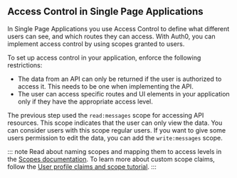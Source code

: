 ## Access Control in Single Page Applications

In Single Page Applications you use Access Control to define what different users can see, and which routes they can access.
With Auth0, you can implement access control by using scopes granted to users.

To set up access control in your application, enforce the following restrictions:
* The data from an API can only be returned if the user is authorized to access it. This needs to be one when implementing the API.
* The user can access specific routes and UI elements in your application only if they have the appropriate access level.

The previous step used the `read:messages` scope for accessing API resources. This scope indicates that the user can only view the data. You can consider users with this scope regular users. If you want to give some users permission to edit the data, you can add the `write:messages` scope. 

::: note
Read about naming scopes and mapping them to access levels in the [Scopes documentation](/scopes). To learn more about custom scope claims, follow the [User profile claims and scope tutorial](/api-auth/tutorials/adoption/scope-custom-claims).
:::